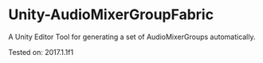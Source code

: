 # Unity-AudioMixerGroupFabric
A Unity Editor Tool for generating a set of AudioMixerGroups automatically.

Tested on: 2017.1.1f1